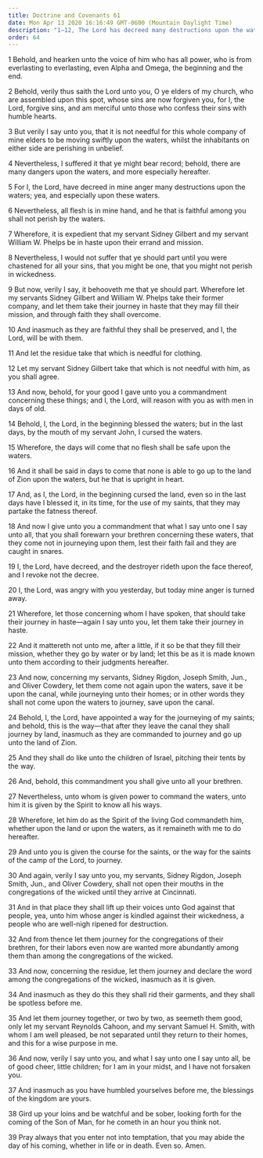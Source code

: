 ```yaml
---
title: Doctrine and Covenants 61
date: Mon Apr 13 2020 16:16:49 GMT-0600 (Mountain Daylight Time)
description: "1–12, The Lord has decreed many destructions upon the waters; 13–22, The waters were cursed by John, and the destroyer rides upon their face; 23–29, Some have power to command the waters; 30–35, Elders are to journey two by two and preach the gospel; 36–39, They are to prepare for the coming of the Son of Man."
order: 64
---
```


1 Behold, and hearken unto the voice of him who has all power, who is from everlasting to everlasting, even Alpha and Omega, the beginning and the end.

2 Behold, verily thus saith the Lord unto you, O ye elders of my church, who are assembled upon this spot, whose sins are now forgiven you, for I, the Lord, forgive sins, and am merciful unto those who confess their sins with humble hearts.

3 But verily I say unto you, that it is not needful for this whole company of mine elders to be moving swiftly upon the waters, whilst the inhabitants on either side are perishing in unbelief.

4 Nevertheless, I suffered it that ye might bear record; behold, there are many dangers upon the waters, and more especially hereafter.

5 For I, the Lord, have decreed in mine anger many destructions upon the waters; yea, and especially upon these waters.

6 Nevertheless, all flesh is in mine hand, and he that is faithful among you shall not perish by the waters.

7 Wherefore, it is expedient that my servant Sidney Gilbert and my servant William W. Phelps be in haste upon their errand and mission.

8 Nevertheless, I would not suffer that ye should part until you were chastened for all your sins, that you might be one, that you might not perish in wickedness.

9 But now, verily I say, it behooveth me that ye should part. Wherefore let my servants Sidney Gilbert and William W. Phelps take their former company, and let them take their journey in haste that they may fill their mission, and through faith they shall overcome.

10 And inasmuch as they are faithful they shall be preserved, and I, the Lord, will be with them.

11 And let the residue take that which is needful for clothing.

12 Let my servant Sidney Gilbert take that which is not needful with him, as you shall agree.

13 And now, behold, for your good I gave unto you a commandment concerning these things; and I, the Lord, will reason with you as with men in days of old.

14 Behold, I, the Lord, in the beginning blessed the waters; but in the last days, by the mouth of my servant John, I cursed the waters.

15 Wherefore, the days will come that no flesh shall be safe upon the waters.

16 And it shall be said in days to come that none is able to go up to the land of Zion upon the waters, but he that is upright in heart.

17 And, as I, the Lord, in the beginning cursed the land, even so in the last days have I blessed it, in its time, for the use of my saints, that they may partake the fatness thereof.

18 And now I give unto you a commandment that what I say unto one I say unto all, that you shall forewarn your brethren concerning these waters, that they come not in journeying upon them, lest their faith fail and they are caught in snares.

19 I, the Lord, have decreed, and the destroyer rideth upon the face thereof, and I revoke not the decree.

20 I, the Lord, was angry with you yesterday, but today mine anger is turned away.

21 Wherefore, let those concerning whom I have spoken, that should take their journey in haste—again I say unto you, let them take their journey in haste.

22 And it mattereth not unto me, after a little, if it so be that they fill their mission, whether they go by water or by land; let this be as it is made known unto them according to their judgments hereafter.

23 And now, concerning my servants, Sidney Rigdon, Joseph Smith, Jun., and Oliver Cowdery, let them come not again upon the waters, save it be upon the canal, while journeying unto their homes; or in other words they shall not come upon the waters to journey, save upon the canal.

24 Behold, I, the Lord, have appointed a way for the journeying of my saints; and behold, this is the way—that after they leave the canal they shall journey by land, inasmuch as they are commanded to journey and go up unto the land of Zion.

25 And they shall do like unto the children of Israel, pitching their tents by the way.

26 And, behold, this commandment you shall give unto all your brethren.

27 Nevertheless, unto whom is given power to command the waters, unto him it is given by the Spirit to know all his ways.

28 Wherefore, let him do as the Spirit of the living God commandeth him, whether upon the land or upon the waters, as it remaineth with me to do hereafter.

29 And unto you is given the course for the saints, or the way for the saints of the camp of the Lord, to journey.

30 And again, verily I say unto you, my servants, Sidney Rigdon, Joseph Smith, Jun., and Oliver Cowdery, shall not open their mouths in the congregations of the wicked until they arrive at Cincinnati.

31 And in that place they shall lift up their voices unto God against that people, yea, unto him whose anger is kindled against their wickedness, a people who are well-nigh ripened for destruction.

32 And from thence let them journey for the congregations of their brethren, for their labors even now are wanted more abundantly among them than among the congregations of the wicked.

33 And now, concerning the residue, let them journey and declare the word among the congregations of the wicked, inasmuch as it is given.

34 And inasmuch as they do this they shall rid their garments, and they shall be spotless before me.

35 And let them journey together, or two by two, as seemeth them good, only let my servant Reynolds Cahoon, and my servant Samuel H. Smith, with whom I am well pleased, be not separated until they return to their homes, and this for a wise purpose in me.

36 And now, verily I say unto you, and what I say unto one I say unto all, be of good cheer, little children; for I am in your midst, and I have not forsaken you.

37 And inasmuch as you have humbled yourselves before me, the blessings of the kingdom are yours.

38 Gird up your loins and be watchful and be sober, looking forth for the coming of the Son of Man, for he cometh in an hour you think not.

39 Pray always that you enter not into temptation, that you may abide the day of his coming, whether in life or in death. Even so. Amen.
